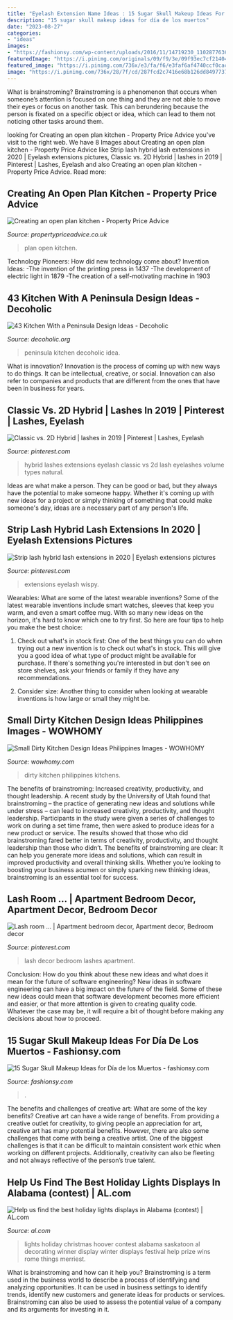 ```yaml
---
title: "Eyelash Extension Name Ideas : 15 Sugar Skull Makeup Ideas For Día De Los Muertos"
description: "15 sugar skull makeup ideas for día de los muertos"
date: "2023-08-27"
categories:
- "ideas"
images:
- "https://fashionsy.com/wp-content/uploads/2016/11/14719230_1102877636448747_3863706717820813312_n-768x768.jpg"
featuredImage: "https://i.pinimg.com/originals/09/f9/3e/09f93ec7cf214042c20f099cbcae456e.jpg"
featured_image: "https://i.pinimg.com/736x/e3/fa/f6/e3faf6af4740ccf0cacbf44531d6e5d1.jpg"
image: "https://i.pinimg.com/736x/28/7f/cd/287fcd2c7416e68b126dd8497737fc37.jpg?b=t"
---
```



What is brainstroming?
Brainstroming is a phenomenon that occurs when someone’s attention is focused on one thing and they are not able to move their eyes or focus on another task. This can berundering because the person is fixated on a specific object or idea, which can lead to them not noticing other tasks around them.

	

		
looking for Creating an open plan kitchen - Property Price Advice you've visit to the right web. We have 8 Images about Creating an open plan kitchen - Property Price Advice like Strip lash hybrid lash extensions in 2020 | Eyelash extensions pictures, Classic vs. 2D Hybrid | lashes in 2019 | Pinterest | Lashes, Eyelash and also Creating an open plan kitchen - Property Price Advice. Read more:
		
    
## Creating An Open Plan Kitchen - Property Price Advice

<img loading=lazy src="https://www.propertypriceadvice.co.uk/wp-content/uploads/2016/04/Open-plan-kitchen.jpg" onerror="this.onerror=null;this.src='https://tse2.mm.bing.net/th?id=OIP.xrbWt3onBuFf-BmNjs8E0gHaEV&amp;pid=15.1';" alt="Creating an open plan kitchen - Property Price Advice">

_Source: propertypriceadvice.co.uk_

>plan open kitchen. 

	

Technology Pioneers: How did new technology come about?
Invention Ideas: 
-The invention of the printing press in 1437 
-The development of electric light in 1879 
-The creation of a self-motivating machine in 1903

    
## 43 Kitchen With A Peninsula Design Ideas - Decoholic

<img loading=lazy src="http://decoholic.org/wp-content/uploads/2017/07/Kitchen-Peninsula-Design-Idea-41.jpg" onerror="this.onerror=null;this.src='https://tse3.mm.bing.net/th?id=OIP.XoT3kmxfJVcbgAXSFiHeKQHaK3&amp;pid=15.1';" alt="43 Kitchen With a Peninsula Design Ideas - Decoholic">

_Source: decoholic.org_

>peninsula kitchen decoholic idea. 

	

What is innovation?
Innovation is the process of coming up with new ways to do things. It can be intellectual, creative, or social. Innovation can also refer to companies and products that are different from the ones that have been in business for years.

    
## Classic Vs. 2D Hybrid | Lashes In 2019 | Pinterest | Lashes, Eyelash

<img loading=lazy src="https://i.pinimg.com/736x/28/7f/cd/287fcd2c7416e68b126dd8497737fc37.jpg?b=t" onerror="this.onerror=null;this.src='https://tse2.mm.bing.net/th?id=OIP.mtvV9TMZWT1xa5cAKl_mDwHaHb&amp;pid=15.1';" alt="Classic vs. 2D Hybrid | lashes in 2019 | Pinterest | Lashes, Eyelash">

_Source: pinterest.com_

>hybrid lashes extensions eyelash classic vs 2d lash eyelashes volume types natural. 

	

Ideas are what make a person. They can be good or bad, but they always have the potential to make someone happy. Whether it's coming up with new ideas for a project or simply thinking of something that could make someone's day, ideas are a necessary part of any person's life.

    
## Strip Lash Hybrid Lash Extensions In 2020 | Eyelash Extensions Pictures

<img loading=lazy src="https://i.pinimg.com/736x/e3/fa/f6/e3faf6af4740ccf0cacbf44531d6e5d1.jpg" onerror="this.onerror=null;this.src='https://tse1.mm.bing.net/th?id=OIP.CXYXES5YnCDEb-YUulCJEQHaHZ&amp;pid=15.1';" alt="Strip lash hybrid lash extensions in 2020 | Eyelash extensions pictures">

_Source: pinterest.com_

>extensions eyelash wispy. 

	

Wearables: What are some of the latest wearable inventions?
Some of the latest wearable inventions include smart watches, sleeves that keep you warm, and even a smart coffee mug. With so many new ideas on the horizon, it's hard to know which one to try first. So here are four tips to help you make the best choice:
1. Check out what's in stock first: One of the best things you can do when trying out a new invention is to check out what's in stock. This will give you a good idea of what type of product might be available for purchase. If there's something you're interested in but don't see on store shelves, ask your friends or family if they have any recommendations.

2. Consider size: Another thing to consider when looking at wearable inventions is how large or small they might be.

    
## Small Dirty Kitchen Design Ideas Philippines Images - WOWHOMY

<img loading=lazy src="https://i.pinimg.com/originals/9e/59/e5/9e59e59ab1deae517bcce69c2466950b.jpg" onerror="this.onerror=null;this.src='https://tse4.mm.bing.net/th?id=OIP.W1mEO2wnpBga2rERxhXfeQHaJ3&amp;pid=15.1';" alt="Small Dirty Kitchen Design Ideas Philippines Images - WOWHOMY">

_Source: wowhomy.com_

>dirty kitchen philippines kitchens. 

	

The benefits of brainstroming: Increased creativity, productivity, and thought leadership.
A recent study by the University of Utah found that brainstroming – the practice of generating new ideas and solutions while under stress – can lead to increased creativity, productivity, and thought leadership. Participants in the study were given a series of challenges to work on during a set time frame, then were asked to produce ideas for a new product or service. The results showed that those who did brainstroming fared better in terms of creativity, productivity, and thought leadership than those who didn’t.
The benefits of brainstroming are clear: It can help you generate more ideas and solutions, which can result in improved productivity and overall thinking skills. Whether you’re looking to boosting your business acumen or simply sparking new thinking ideas, brainstroming is an essential tool for success.

    
## Lash Room … | Apartment Bedroom Decor, Apartment Decor, Bedroom Decor

<img loading=lazy src="https://i.pinimg.com/originals/09/f9/3e/09f93ec7cf214042c20f099cbcae456e.jpg" onerror="this.onerror=null;this.src='https://tse4.mm.bing.net/th?id=OIP.bnpRmhVMFnQ9a7WGzPvzAwHaJ4&amp;pid=15.1';" alt="Lash room … | Apartment bedroom decor, Apartment decor, Bedroom decor">

_Source: pinterest.com_

>lash decor bedroom lashes apartment. 

	

Conclusion: How do you think about these new ideas and what does it mean for the future of software engineering?
New ideas in software engineering can have a big impact on the future of the field. Some of these new ideas could mean that software development becomes more efficient and easier, or that more attention is given to creating quality code. Whatever the case may be, it will require a bit of thought before making any decisions about how to proceed.

    
## 15 Sugar Skull Makeup Ideas For Día De Los Muertos - Fashionsy.com

<img loading=lazy src="https://fashionsy.com/wp-content/uploads/2016/11/14719230_1102877636448747_3863706717820813312_n-768x768.jpg" onerror="this.onerror=null;this.src='https://tse2.mm.bing.net/th?id=OIP.hdf8Okx7-VgapRd6-O5btAHaHa&amp;pid=15.1';" alt="15 Sugar Skull Makeup Ideas for Día de los Muertos - fashionsy.com">

_Source: fashionsy.com_

>. 

	

The benefits and challenges of creative art: What are some of the key benefits?
Creative art can have a wide range of benefits. From providing a creative outlet for creativity, to giving people an appreciation for art, creative art has many potential benefits. However, there are also some challenges that come with being a creative artist. One of the biggest challenges is that it can be difficult to maintain consistent work ethic when working on different projects. Additionally, creativity can also be fleeting and not always reflective of the person’s true talent.

    
## Help Us Find The Best Holiday Lights Displays In Alabama (contest) | AL.com

<img loading=lazy src="http://media.al.com/photogallery/photo/2012/12/-24d091b003d90cb7.JPG" onerror="this.onerror=null;this.src='https://tse4.mm.bing.net/th?id=OIP.7HfVFV-0WciFTKqFnUpT0QHaEx&amp;pid=15.1';" alt="Help us find the best holiday lights displays in Alabama (contest) | AL.com">

_Source: al.com_

>lights holiday christmas hoover contest alabama saskatoon al decorating winner display winter displays festival help prize wins rome things merriest. 

	

What is brainstroming and how can it help you?
Brainstroming is a term used in the business world to describe a process of identifying and analyzing opportunities. It can be used in business settings to identify trends, identify new customers and generate ideas for products or services. Brainstroming can also be used to assess the potential value of a company and its arguments for investing in it.

